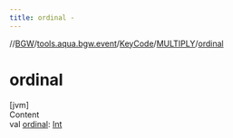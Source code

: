 ```yaml
---
title: ordinal -
---
```

//[BGW](../../../../index.md)/[tools.aqua.bgw.event](../../index.md)/[KeyCode](../index.md)/[MULTIPLY](index.md)/[ordinal](ordinal.md)



# ordinal  
[jvm]  
Content  
val [ordinal](ordinal.md): [Int](https://kotlinlang.org/api/latest/jvm/stdlib/kotlin/-int/index.html)  



